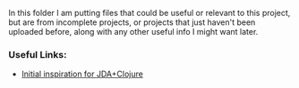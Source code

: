 In this folder I am putting files that could be useful or relevant to this project, but are from incomplete projects, or projects that just haven't been uploaded before, along with any other useful info I might want later.

### Useful Links:
- [Initial inspiration for JDA+Clojure](https://gist.github.com/armstnp/2ed2ba918befa41aba887151aef81db0)
